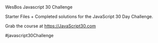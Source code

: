 WesBos Javascript 30 Challenge


Starter Files + Completed solutions for the JavaScript 30 Day Challenge.

Grab the course at https://JavaScript30.com


#javascript30Challenge
